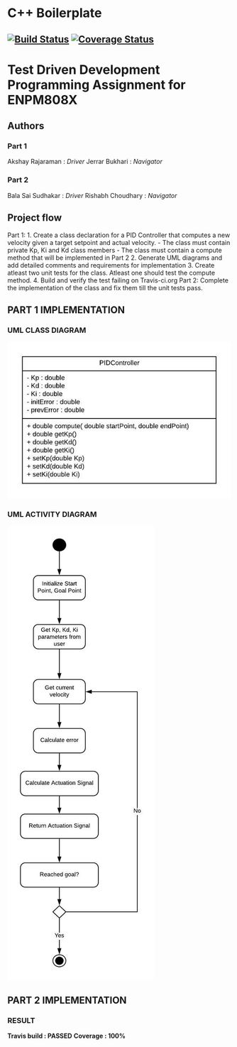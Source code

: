 # C++ Boilerplate
[![Build Status](https://travis-ci.org/AkshayRajaramanSubramanian/cpp-boilerplate.svg?branch=master)](https://travis-ci.org/AkshayRajaramanSubramanian/cpp-boilerplate)
[![Coverage Status](https://coveralls.io/repos/github/AkshayRajaramanSubramanian/cpp-boilerplate/badge.svg?branch=master)](https://coveralls.io/github/AkshayRajaramanSubramanian/cpp-boilerplate?branch=master)
---

# Test Driven Development Programming Assignment for ENPM808X

## Authors
### Part 1
   Akshay Rajaraman : *Driver*
   Jerrar Bukhari : *Navigator*
### Part 2
   Bala Sai Sudhakar : *Driver*
   Rishabh Choudhary : *Navigator*

## Project flow
Part 1: 
    1. Create a class declaration for a PID Controller that computes a new velocity given a target setpoint and actual velocity.
            -   The class must contain private Kp, Ki and Kd class members
            -   The class must contain a compute method that will be implemented in Part 2
    2. Generate UML diagrams and add detailed comments and requirements for implementation
    3. Create atleast two unit tests for the class. Atleast one should test the compute method.
    4. Build and verify the test failing on Travis-ci.org
Part 2:
    Complete the implementation of the class and fix them till the unit tests pass.

## PART 1 IMPLEMENTATION
   ### UML CLASS DIAGRAM
   ![alt text](https://www.github.com/AkshayRajaramanSubramanian/cpp-boilerplate/blob/master/UMLClassDiagram.jpeg)
   ### UML ACTIVITY DIAGRAM
   ![alt text](https://www.github.com/AkshayRajaramanSubramanian/cpp-boilerplate/blob/master/ActivityDiagram.jpeg)
## PART 2 IMPLEMENTATION
   ### RESULT
   **Travis build : PASSED**
   **Coverage     : 100%**
